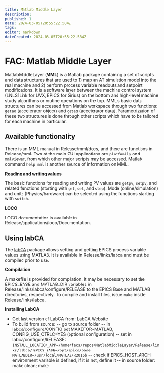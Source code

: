 ```yaml
---
title: Matlab Middle Layer
description: 
published: 1
date: 2024-03-05T20:55:22.584Z
tags: 
editor: markdown
dateCreated: 2024-03-05T20:55:22.584Z
---
```


# FAC: Matlab Middle Layer

MatlabMiddleLayer (**MML**) is a Matlab package containing a set of scripts and data structures that are used to 1) map an AT simulation model into the real machine and 2) perform process variable readouts and setpoint modifications. It is a software layer between the machine control system (LNLS1Link for UVX, EPICS for Sirius) on the bottom and high-level machine study algorithms or routine operations on the top. MML's basic data structures can be accessed from Matlab workspace through two functions: `getao` (accelerator object) and `getad` (accelerator data). Parametrization of these two structures is done through other scripts which have to be tailored for each machine in particular. 

## Available functionality

There is an MML manual in Release/mml/docs, and there are functions in Release/mml. Two of the main GUI applications are `plotfamily` and `mmlviewer`, from which other major scripts may be accessed. Matlab command `help mml` is another source of information on MML. 

**Reading and writing values**

The basic functions for reading and writing PV values are `getpv`, `setpv`, and related functions (starting with `get`, `set`, and `step`). Mode (online/simulation) and units (Physics/hardware) can be selected using the functions starting with `switch`.

**LOCO**

LOCO documentation is available in Release/applications/loco/Documentation. 

## Using labCA

The [labCA](http://www.slac.stanford.edu/~strauman/labca/index.html) package allows setting and getting EPICS process variable values using MATLAB. It is available in Release/links/labca and must be compiled prior to use.

**Compilation**

A makefile is provided for compilation. It may be necessary to set the EPICS_BASE and MATLAB_DIR variables in Release/links/labca/configure/RELEASE to the EPICS Base and MATLAB directories, respectively. To compile and install files, issue `make` inside Release/links/labca.

**Installing LabCA**

- Get last version of LabCA from: LabCA Website
- To build from source: 
 -- go to source folder
 -- in labca/configure/CONFIG set MAKEFOR=MATLAB, CONFIG_USE_CTRLC=YES (optional configuration)
 -- set in labca/configure/RELEASE:
      `INSTALL_LOCATION_APP=/home/facs/repos/MatlabMiddleLayer/Release/links/labca/`
      `EPICS_BASE=/opt/epics/base`
      `MATLABDIR=/usr/local/MATLAB/R2016b`
 -- check if EPICS_HOST_ARCH environment variable is defined, if it is not, define it
 -- in source folder: make clean; make
